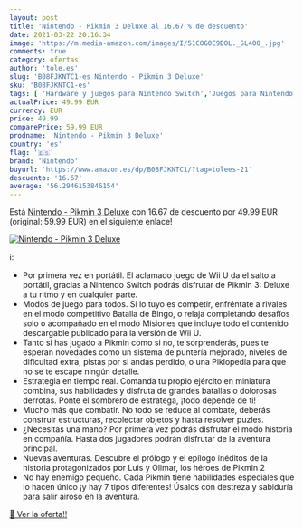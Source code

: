 ```yaml
---
layout: post
title: 'Nintendo - Pikmin 3 Deluxe al 16.67 % de descuento'
date: 2021-03-22 20:16:34
image: 'https://m.media-amazon.com/images/I/51COG0E9DOL._SL400_.jpg'
comments: true
category: ofertas
author: 'tole.es'
slug: 'B08FJKNTC1-es Nintendo - Pikmin 3 Deluxe'
sku: 'B08FJKNTC1-es'
tags: [ 'Hardware y juegos para Nintendo Switch','Juegos para Nintendo Switch','Videojuegos','nintendo', ]
actualPrice: 49.99 EUR
currency: EUR
price: 49.99
comparePrice: 59.99 EUR
prodname: 'Nintendo - Pikmin 3 Deluxe'
country: 'es'
flag: '🇪🇸'
brand: 'Nintendo'
buyurl: 'https://www.amazon.es/dp/B08FJKNTC1/?tag=tolees-21'
descuento: '16.67'
average: '56.2946153846154'
---
```


Está [Nintendo - Pikmin 3 Deluxe](https://www.amazon.es/dp/B08FJKNTC1/?tag=tolees-21) con 16.67 de descuento por 49.99 EUR (original: 59.99 EUR) en el siguiente enlace!

[![Nintendo - Pikmin 3 Deluxe](https://m.media-amazon.com/images/I/51COG0E9DOL._SL400_.jpg)](https://www.amazon.es/dp/B08FJKNTC1/?tag=tolees-21)

ℹ️:

- Por primera vez en portátil. El aclamado juego de Wii U da el salto a portátil, gracias a Nintendo Switch podrás disfrutar de Pikmin 3: Deluxe a tu ritmo y en cualquier parte.
- Modos de juego para todos. Si lo tuyo es competir, enfréntate a rivales en el modo competitivo Batalla de Bingo, o relaja completando desafíos solo o acompañado en el modo Misiones que incluye todo el contenido descargable publicado para la versión de Wii U.
- Tanto si has jugado a Pikmin como si no, te sorprenderás, pues te esperan novedades como un sistema de puntería mejorado, niveles de dificultad extra, pistas por si andas perdido, o una Piklopedia para que no se te escape ningún detalle.
- Estrategia en tiempo real. Comanda tu propio ejército en miniatura combina, sus habilidades y disfruta de grandes batallas o dolorosas derrotas. Ponte el sombrero de estratega, ¡todo depende de ti!
- Mucho más que combatir. No todo se reduce al combate, deberás construir estructuras, recolectar objetos y hasta resolver puzles.
- ¿Necesitas una mano? Por primera vez podrás disfrutar el modo historia en compañía. Hasta dos jugadores podrán disfrutar de la aventura principal.
- Nuevas aventuras. Descubre el prólogo y el epílogo inéditos de la historia protagonizados por Luis y Olimar, los héroes de Pikmin 2
- No hay enemigo pequeño. Cada Pikmin tiene habilidades especiales que lo hacen único ¡y hay 7 tipos diferentes! Úsalos con destreza y sabiduría para salir airoso en la aventura.

[🛒 Ver la oferta!!](https://www.amazon.es/dp/B08FJKNTC1/?tag=tolees-21)
